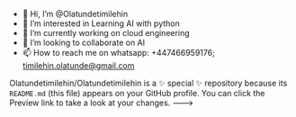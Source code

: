 - 👋 Hi, I’m @Olatundetimilehin
- 👀 I’m interested in Learning AI with python
- 🌱 I’m currently working on cloud engineering
- 💞️ I’m looking to collaborate on AI
- 📫 How to reach me on whatsapp: +447466959176; timilehin.olatunde@gmail.com

Olatundetimilehin/Olatundetimilehin is a ✨ special ✨ repository because its `README.md` (this file) appears on your GitHub profile.
You can click the Preview link to take a look at your changes.
--->
